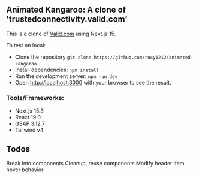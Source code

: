 ## Animated Kangaroo: A clone of 'trustedconnectivity.valid.com'

This is a clone of [Valid.com](https://trustedconnectivity.valid.com) using Next.js 15.

To test on local:
- Clone the repository `git clone https://github.com/ruxy1212/animated-kangaroo`.
- Install dependencies: `npm install`
- Run the development server: `npm run dev`
- Open [http://localhost:3000](http://localhost:3000) with your browser to see the result.

### Tools/Frameworks:
- Next.js 15.3
- React 19.0
- GSAP 3.12.7
- Tailwind v4

## Todos
Break into components
Cleanup, reuse components
Modify header item hover behavior